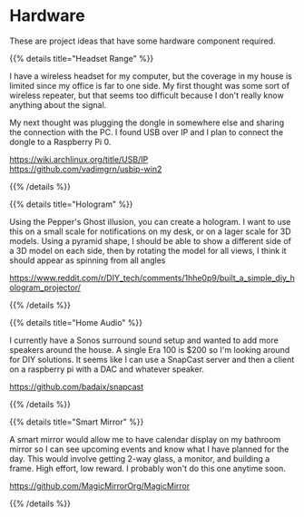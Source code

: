 # Hardware

These are project ideas that have some hardware component required.

{{% details title="Headset Range" %}}

I have a wireless headset for my computer, but the coverage in my house is limited since my office is far to one side. My first thought was some sort of wireless repeater, but that seems too difficult because I don't really know anything about the signal. 

My next thought was plugging the dongle in somewhere else and sharing the connection with the PC. I found USB over IP and I plan to connect the dongle to a Raspberry Pi 0.

https://wiki.archlinux.org/title/USB/IP<br>https://github.com/vadimgrn/usbip-win2

{{% /details %}}

{{% details title="Hologram" %}}

Using the Pepper's Ghost illusion, you can create a hologram. I want to use this on a small scale for notifications on my desk, or on a lager scale for 3D models. Using a pyramid shape, I should be able to show a different side of a 3D model on each side, then by rotating the model for all views, I think it should appear as spinning from all angles

https://www.reddit.com/r/DIY_tech/comments/1hhe0p9/built_a_simple_diy_hologram_projector/

{{% /details %}}

{{% details title="Home Audio" %}}

I currently have a Sonos surround sound setup and wanted to add more speakers around the house. A single Era 100 is $200 so I'm looking around for DIY solutions. It seems like I can use a SnapCast server and then a client on a raspberry pi with a DAC and whatever speaker.

https://github.com/badaix/snapcast

{{% /details %}}

{{% details title="Smart Mirror" %}}

A smart mirror would allow me to have calendar display on my bathroom mirror so I can see upcoming events and know what I have planned for the day. This would involve getting 2-way glass, a monitor, and building a frame. High effort, low reward. I probably won't do this one anytime soon.

https://github.com/MagicMirrorOrg/MagicMirror

{{% /details %}}
